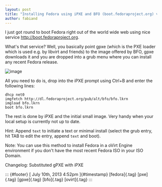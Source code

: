 ```yaml
---
layout: post
title: "Installing Fedora using iPXE and BFO (boot.fedoraproject.org) via the world wide web"
author: fabiand
---
```




I just got round to boot Fedora right out of the world wide web using
nice service <http://boot.fedoraproject.org>.

What's that service? Well, you basically point gpxe (which is the PXE
loader which is used e.g. by libvirt and friends) to the image offered
by BFO, gpxe downloads it and you are dropped into a grub menu where you
can install any recent Fedora release.

![image](https://66.media.tumblr.com/0c44c046b53261b7c9372824c301714c/tumblr_inline_mpq6j5LVN71qz4rgp.png)

All you need to do is, drop into the iPXE prompt using Ctrl+B and enter
the following lines:

    dhcp net0
    imgfetch http://dl.fedoraproject.org/pub/alt/bfo/bfo.lkrn
    imgload bfo.lkrn
    boot bfo.lkrn

The rest is done by iPXE and the initial small image. Very handy when
your local setup is currently not up to date.

Hint: Append `text` to initiate a text or minimal install (select the
grub entry, hit TAB to edit the entry, append `text` and boot).

Note: You can use this method to install Fedora in a oVirt Engine
environment if you don't have the most recent Fedora ISO in your ISO
Domain.

Changelog: Substituted gPXE with iPXE

::: {#footer}
[ July 10th, 2013 4:52pm ]{#timestamp} [fedora]{.tag} [pxe]{.tag}
[gpxe]{.tag} [bfo]{.tag} [ovirt]{.tag}
:::
